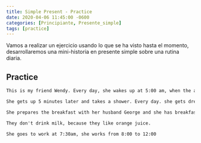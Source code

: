 ```yaml
---
title: Simple Present - Practice
date: 2020-04-06 11:45:00 -0600
categories: [Principiante, Presente_simple]
tags: [practice]
---
```


Vamos a realizar un ejercicio usando lo que se ha visto hasta el momento, desarrollaremos una mini-historia en presente simple sobre una rutina diaria.


## Practice

```html
This is my friend Wendy. Every day, she wakes up at 5:00 am, when the alarm rings.

She gets up 5 minutes later and takes a shower. Every day. she gets dressed in her bedroom and then she goes to the kitchen.

She prepares the breakfast with her husband George and she has breakfast with her family.

They don't drink milk, because they like orange juice.

She goes to work at 7:30am, she works from 8:00 to 12:00
```